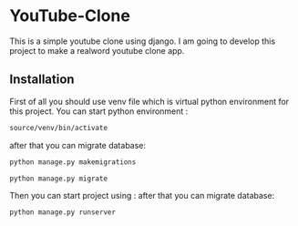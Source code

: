 # YouTube-Clone
This is a simple youtube clone using django. I am going to develop this project to make a realword youtube clone app.

## Installation

First of all you should use venv file which is virtual python environment for this project.
You can start python environment :
  ```bash
source/venv/bin/activate
```
after that you can migrate database:
 ```bash
python manage.py makemigrations

python manage.py migrate
```

Then you can start project using :
after that you can migrate database:
 ```bash
python manage.py runserver
```

